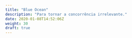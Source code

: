 ```yaml
---
title: "Blue Ocean"
description: "Para tornar a concorrência irrelevante."
date: 2020-01-08T14:52:06Z
weight: 30
draft: true
---
```


